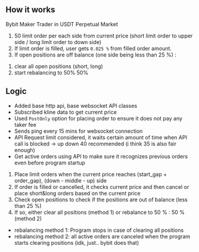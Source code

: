 ## How it works
Bybit Maker Trader in USDT Perpetual Market
1. 50 limit order per each side from current price (short limit order to upper side / long limit order to down side)
2. If limit order is filled, user gets `0.025 %` from filled order amount.
3. If open positions are off balance (one side being less than 25 %)  :
1) clear all open positions (short, long)
2) start rebalancing to 50% 50%

## Logic
- Added base http api, base websocket API classes
- Subscribed kline data to get current price
- Used `PostOnly` option for placing order to ensure it does not pay any taker fee
- Sends ping every 15 mins for websocket connection
- API Request limit considered, it waits certain amount of time when API call is blocked -> up down 40 recommended (i think 35 is also fair enough)
- Get active orders using API to make sure it recognizes previous orders even before program startup

1. Place limit orders when the current price reaches (start_gap + order_gap), (down - middle - up) side
2. If order is filled or cancelled, it checks current price and then cancel or place short&long orders based on the current price
3. Check open positions to check if the positions are out of balance (less than 25 %)
4. If so, either clear all positions (method 1) or rebalance to 50 % : 50 % (method 2)
- rebalancing method 1: Program stops in case of clearing all positions
- rebalancing method 2: all active orders are canceled when the program starts clearing positions (idk, just.. bybit does that)
